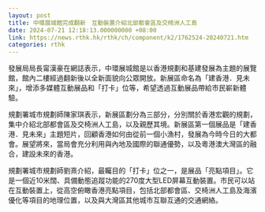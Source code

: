 ```yaml
---
layout: post
title: 中環展城館完成翻新　互動裝置介紹北部都會區及交椅洲人工島
date: 2024-07-21 12:18:13.000000000 +08:00
link: https://news.rthk.hk/rthk/ch/component/k2/1762524-20240721.htm
categories: rthk
---
```


發展局局長甯漢豪在網誌表示，中環展城館是以香港規劃和基建發展為主題的展覽館，館內二樓經過翻新後以全新面貌向公眾開放。新展區命名為「建香港．見未來」，增添多媒體互動展品和「打卡」位等，希望透過互動展品帶給市民嶄新體驗。

規劃署城市規劃師陳家琪表示，新展區劃分為三部分，分別關於香港宏觀的規劃，集中介紹北部都會區及交椅洲人工島，以及親歷其境。新展區第一個展品是「建香港．見未來」主題短片，回顧香港如何由從前一個小漁村，發展為今時今日的大都會。展望將來，當局會充分利用與內地及國際的聯通優勢，以及粵港澳大灣區的融合，建設未來的香港。

規劃署城市規劃師劉熹介紹，最矚目的「打卡」位之一，是展品「亮點項目」。它是一個近10米闊、具備動態追蹤功能的270度大型LED屏幕互動裝置。市民可以站在互動裝置上，從高空俯瞰香港亮點項目，包括北部都會區、交椅洲人工島及海濱優化等項目的地理位置，以及與大灣區其他城市互聯互通的交通網絡。
